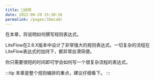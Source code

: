 ```yaml
---
title: 🍄说明
date: 2022-06-29 15:30:16
permalink: /pages/16eca9/
---
```


在本章，将说明如何撰写规则表达式。

LiteFlow在2.8.X版本中设计了非常强大的规则表达式。一切复杂的流程在LiteFlow表达式的加持下，都异常丝滑简便。

你只需要很短的时间即可学会如何写一个很复杂流程的表达式。

:::tip
本章是整个规则编排的重点，建议仔细看下。
:::